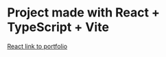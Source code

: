 # Project made with React + TypeScript + Vite

[React link to portfolio](https://react-portfolio-smf1.onrender.com)
